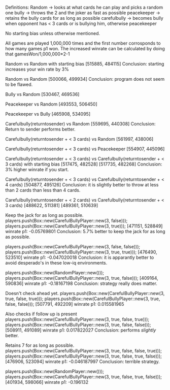 Definitions:
Random -> looks at what cards he can play and picks a random one
bully -> throws the 2 and the joker as fast as possible
peacekeeper -> retains the bully cards for as long as possible
carefulbully -> becomes bully when opponent has < 3 cards or is bullying him, otherwise peacekeeper

No starting bias unless otherwise mentioned.

All games are played 1,000,000 times and the first number corrosponds to how many games p1 won.
The increased winrate can be calculated by doing that gamesWon/1,000,000*2-1


Random vs Random with starting bias
[515885, 484115]
Conclusion: starting increases your win rate by 3%

Random vs Random
[500066, 499934]
Conclusion: program does not seem to be flawed.

Bully vs Random
[530467, 469536]

Peacekeeper vs Random
[493553, 506450]

Peacekeeper vs Bully
[465908, 534095]

Carefulbully(returntosender) vs Random
[559695, 440308]
Conclusion: Return to sender performs better.

Carefulbully(returntosender + < 3 cards) vs Random
[561997, 438006]

Carefulbully(returntosender + < 3 cards) vs Peacekeeper
[554907, 445096]

Carefulbully(returntosender + < 3 cards) vs Carefulbully(returntosender + < 3 cards) with starting bias
[517475, 482528]
[517735, 482268]
Conclusion: 3% higher winrate if you start.

Carefulbully(returntosender + < 3 cards) vs Carefulbully(returntosender + < 4 cards)
[504877, 495126]
Conclusion: it is slightly better to throw at less than 2 cards than less than 4 cards.

Carefulbully(returntosender + < 2 cards) vs Carefulbully(returntosender + < 3 cards)
[488622, 511381]
[489361, 510639]

Keep the jack for as long as possible.
players.push(Box::new(CarefulBullyPlayer::new(3, false)));
players.push(Box::new(CarefulBullyPlayer::new(3, true)));
[471151, 528849]
winrate p1: -0.05769801
Conclusion: 5.7% better to keep the jack for as long as possible.

players.push(Box::new(CarefulBullyPlayer::new(3, false, false)));
players.push(Box::new(CarefulBullyPlayer::new(3, true, true)));
[476490, 523510]
winrate p1: -0.047020018
Conclusion: it is apparantly better to avoid desperado's in these low-iq environments.


players.push(Box::new(RandomPlayer::new()));
players.push(Box::new(CarefulBullyPlayer::new(3, true, false)));
[409164, 590836]
winrate p1: -0.18167198
Conclusion: strategy really does matter.

Doesn't check ahead yet.
players.push(Box::new(CarefulBullyPlayer::new(3, true, false, true)));
players.push(Box::new(CarefulBullyPlayer::new(3, true, false, false)));
[507791, 492209]
winrate p1: 0.015581965

Also checks if follow up is present
players.push(Box::new(CarefulBullyPlayer::new(3, true, false, true)));
players.push(Box::new(CarefulBullyPlayer::new(3, true, false, false)));
[508911, 491089]
winrate p1: 0.017822027
Conclusion: performs _slightly_ better.

Retains 7 for as long as possible.
players.push(Box::new(CarefulBullyPlayer::new(3, true, false, false, true)));
players.push(Box::new(CarefulBullyPlayer::new(3, true, false, true, false)));
[476906, 523094]
winrate p1: -0.046187997
Conclusion: terrible strategy.

players.push(Box::new(RandomPlayer::new()));
players.push(Box::new(CarefulBullyPlayer::new(3, true, false, true, false)));
[401934, 598066]
winrate p1: -0.196132


